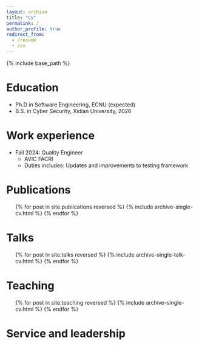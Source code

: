 ```yaml
---
layout: archive
title: "CV"
permalink: /
author_profile: true
redirect_from:
  - /resume
  - /cv
---
```


{% include base_path %}

Education
======
* Ph.D in Software Engineering, ECNU (expected)
* B.S. in Cyber Security, Xidian University, 2026

Work experience
======
* Fall 2024: Quality Engineer
  * AVIC FACRI
  * Duties includes: Updates and improvements to testing framework
  
Publications
======
  <ul>{% for post in site.publications reversed %}
    {% include archive-single-cv.html %}
  {% endfor %}</ul>
  
Talks
======
  <ul>{% for post in site.talks reversed %}
    {% include archive-single-talk-cv.html  %}
  {% endfor %}</ul>
  
Teaching
======
  <ul>{% for post in site.teaching reversed %}
    {% include archive-single-cv.html %}
  {% endfor %}</ul>
  
Service and leadership
======
